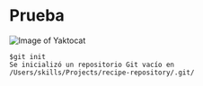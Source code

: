 # Prueba

![Image of Yaktocat](https://octodex.github.com/images/yaktocat.png)


```
$git init
Se inicializó un repositorio Git vacío en /Users/skills/Projects/recipe-repository/.git/
```
